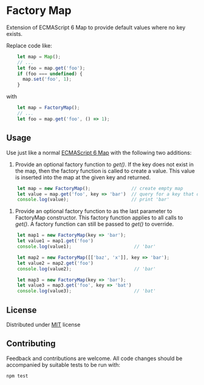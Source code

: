 # Factory Map #

Extension of ECMAScript 6 Map to provide default values where no key
exists.

Replace code like:

```javascript
    let map = Map();
    // ...
    let foo = map.get('foo');
    if (foo === undefined) {
      map.set('foo', 1);
    }
```

with

```javascript
    let map = FactoryMap();
    // ...
    let foo = map.get('foo', () => 1);
```

## Usage ##

Use just like a normal
[ECMAScript 6 Map](https://developer.mozilla.org/en/docs/Web/JavaScript/Reference/Global_Objects/Map)
with the following two additions:

  1. Provide an optional factory function to _get()_.  If the key does
  not exist in the map, then the factory function is called to create a
  value.  This value is inserted into the map at the given key and
  returned.

  ```javascript
      let map = new FactoryMap();               // create empty map
      let value = map.get('foo', key => 'bar')  // query for a key that does not exist
      console.log(value);                       // print 'bar'
  ```
  1. Provide an optional factory function to as the last parameter to
  FactoryMap constructor.  This factory function applies to all calls to
  _get()_.  A factory function can still be passed to _get()_ to
  override.

  ```javascript
      let map1 = new FactoryMap(key => 'bar');
      let value1 = map1.get('foo')
      console.log(value1);                       // 'bar'

      let map2 = new FactoryMap([['baz', 'x']], key => 'bar');
      let value2 = map2.get('foo')
      console.log(value2);                       // 'bar'

      let map3 = new FactoryMap(key => 'bar');
      let value3 = map3.get('foo', key => 'bat')
      console.log(value3);                       // 'bat'
  ```

## License ##

Distributed under [MIT](LICENSE) license

## Contributing ##

Feedback and contributions are welcome.  All code changes should be
accompanied by suitable tests to be run with:

```npm test```
